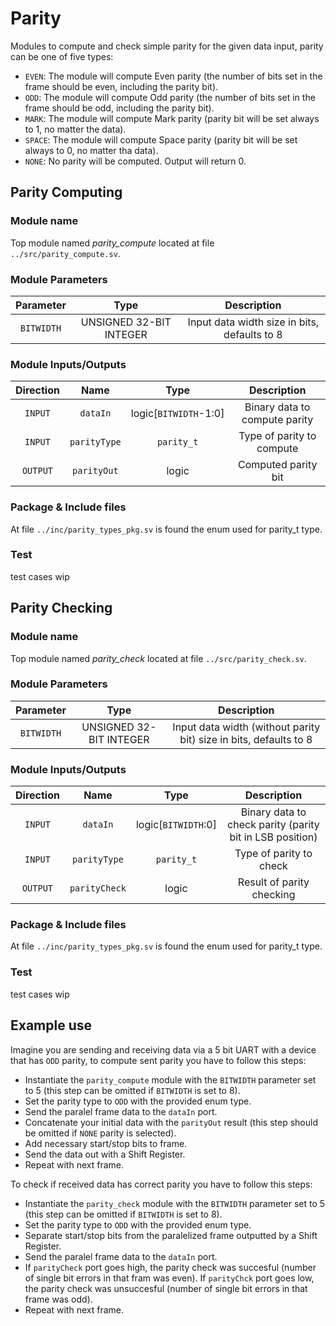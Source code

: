 # Parity
Modules to compute and check simple parity for the given data input, parity can be one of five types:
- `EVEN`: The module will compute Even parity (the number of bits set in the frame should be even, including the parity bit).
- `ODD`: The module will compute Odd parity (the number of bits set in the frame should be odd, including the parity bit).
- `MARK`: The module will compute Mark parity (parity bit will be set always to 1, no matter the data).
- `SPACE`: The module will compute Space parity (parity bit will be set always to 0, no matter tha data).
- `NONE`: No parity will be computed. Output will return 0.

## Parity Computing

### Module name
Top module named _parity_compute_ located at file `../src/parity_compute.sv`.

### Module Parameters
| Parameter | Type | Description |
| :---: | :---: | :---: |
| `BITWIDTH` | UNSIGNED 32-BIT INTEGER | Input data width size in bits, defaults to 8 |

### Module Inputs/Outputs
| Direction | Name | Type | Description |
| :---: | :---: | :---: | :---:|
| `INPUT` | `dataIn` | logic[`BITWIDTH`-1:0] | Binary data to compute parity |
| `INPUT` | `parityType` | `parity_t` | Type of parity to compute |
| `OUTPUT` | `parityOut` | logic | Computed parity bit |

### Package & Include files
At file `../inc/parity_types_pkg.sv` is found the enum used for parity_t type.

### Test
test cases wip

## Parity Checking

### Module name
Top module named _parity_check_ located at file `../src/parity_check.sv`.

### Module Parameters
| Parameter | Type | Description |
| :---: | :---: | :---: |
| `BITWIDTH` | UNSIGNED 32-BIT INTEGER | Input data width (without parity bit) size in bits, defaults to 8 |

### Module Inputs/Outputs
| Direction | Name | Type | Description |
| :---: | :---: | :---: | :---:|
| `INPUT` | `dataIn` | logic[`BITWIDTH`:0] | Binary data to check parity (parity bit in LSB position)|
| `INPUT` | `parityType` | `parity_t` | Type of parity to check |
| `OUTPUT` | `parityCheck` | logic | Result of parity checking |

### Package & Include files
At file `../inc/parity_types_pkg.sv` is found the enum used for parity_t type.

### Test
test cases wip

## Example use

Imagine you are sending and receiving data via a 5 bit UART with a device that has `ODD` parity, to compute sent parity you have to follow this steps:
- Instantiate the `parity_compute` module with the `BITWIDTH` parameter set to 5 (this step can be omitted if `BITWIDTH` is set to 8).
- Set the parity type to `ODD` with the provided enum type.
- Send the paralel frame data to the `dataIn` port.
- Concatenate your initial data with the `parityOut` result (this step should be omitted if `NONE` parity is selected).
- Add necessary start/stop bits to frame.
- Send the data out with a Shift Register.
- Repeat with next frame.

To check if received data has correct parity you have to follow this steps:
- Instantiate the `parity_check` module with the `BITWIDTH` parameter set to 5 (this step can be omitted if `BITWIDTH` is set to 8).
- Set the parity type to `ODD` with the provided enum type.
- Separate start/stop bits from the paralelized frame outputted by a Shift Register.
- Send the paralel frame data to the `dataIn` port.
- If `parityCheck` port goes high, the parity check was succesful (number of single bit errors in that fram was even). If `parityChck` port goes low, the parity check was unsuccesful (number of single bit errors in that frame was odd).
- Repeat with next frame.
